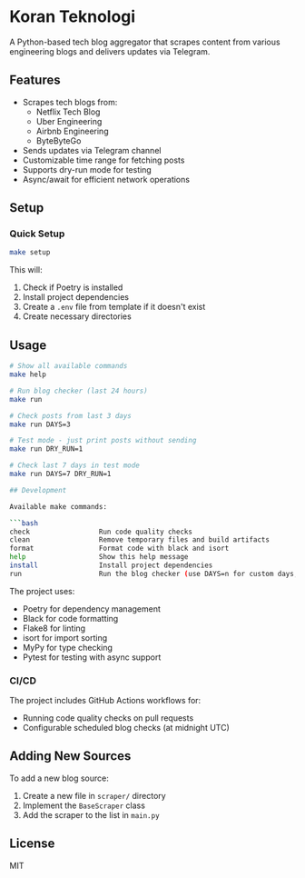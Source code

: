 # Koran Teknologi

A Python-based tech blog aggregator that scrapes content from various engineering blogs and delivers updates via Telegram.

## Features

- Scrapes tech blogs from:
  - Netflix Tech Blog
  - Uber Engineering
  - Airbnb Engineering
  - ByteByteGo
- Sends updates via Telegram channel
- Customizable time range for fetching posts
- Supports dry-run mode for testing
- Async/await for efficient network operations

## Setup

### Quick Setup

```bash
make setup
```

This will:
1. Check if Poetry is installed
2. Install project dependencies
3. Create a `.env` file from template if it doesn't exist
4. Create necessary directories

## Usage

```bash
# Show all available commands
make help

# Run blog checker (last 24 hours)
make run

# Check posts from last 3 days
make run DAYS=3

# Test mode - just print posts without sending
make run DRY_RUN=1

# Check last 7 days in test mode
make run DAYS=7 DRY_RUN=1

## Development

Available make commands:

```bash
check                 Run code quality checks
clean                 Remove temporary files and build artifacts
format                Format code with black and isort
help                  Show this help message
install               Install project dependencies
run                   Run the blog checker (use DAYS=n for custom days, DRY_RUN=1 for dry run)
```

The project uses:
- Poetry for dependency management
- Black for code formatting
- Flake8 for linting
- isort for import sorting
- MyPy for type checking
- Pytest for testing with async support

### CI/CD

The project includes GitHub Actions workflows for:
- Running code quality checks on pull requests
- Configurable scheduled blog checks (at midnight UTC)

## Adding New Sources

To add a new blog source:

1. Create a new file in `scraper/` directory
2. Implement the `BaseScraper` class
3. Add the scraper to the list in `main.py`

## License

MIT